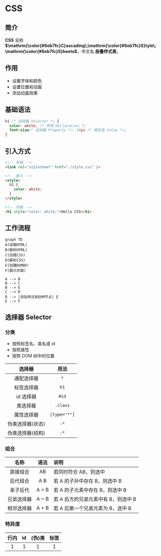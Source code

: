 # CSS

## 简介

**CSS** 全称 **$\mathrm{\color{#6eb7fc}C}ascading\;\mathrm{\color{#6eb7fc}S}tyle\;\mathrm{\color{#6eb7fc}S}heets$**，中文名 **层叠样式表**。

## 作用

- 设置字体和颜色
- 设置位置和动画
- 添加动画效果

## 基础语法

```css
h1 /* 选择器 Selector */ {
  color: white; /* 声明 Declaration */
  font-size/* 选择器 Property */: 14px /* 属性值 Value */;
}
```

## 引入方式

```html
<!-- 外链 -->
<link rel="stylesheet" href="./style.css" />

<!-- 嵌入 -->
<style>
  h1 {
    color: white;
  }
</style>

<!-- 内联 -->
<h1 style="color: white;">Hello CSS</h1>
```

## 工作流程

```mermaid
graph TD
A(加载HTML)
B(解析HTML)
C(加载CSS)
D(解析CSS)
E(创建DOM树)
F(展示页面)

A --> B
B --> C
B --> E
C --> D
D --> |添加样式到DOM节点| E
E --> F
```

## 选择器 Selector

### 分类

- 按照标签名、类名或 id
- 按照属性
- 按照 DOM 树中的位置

|      选择器      |     用法     |
| :--------------: | :----------: |
|    通配选择器    |     `*`      |
|    标签选择器    |     `h1`     |
|    id 选择器     |    `#id`     |
|     类选择器     |   `.class`   |
|    属性选择器    | `[type="*"]` |
| 伪类选择器(状态) |     `:*`     |
| 伪类选择器(结构) |     `:*`     |

### 组合

|    名称    | 语法  | 说明                                |
| :--------: | :---: | :---------------------------------- |
|  直接组合  |  AB   | 若同时符合 AB，则选中               |
|  后代组合  |  A B  | 若 A 的子孙中存在 B，则选中 B       |
|  亲子后代  | A > B | 若 A 的子元素中存在 B，则选中 B     |
| 兄弟选择器 | A ~ B | 若 A 后方的兄弟元素中有 B，则选中 B |
| 相邻选择器 | A + B | 若 A 后第一个兄弟元素为 B，选中 B   |

### 特异度

| 行内 | id  | (伪)类 | 标签 |
| :--: | :-: | :----: | :--: |
|  1   |  1  |   1    |  1   |

